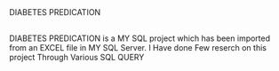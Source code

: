 ## 
DIABETES PREDICATION 
## 
DIABETES PREDICATION is a MY SQL project which has been imported from an EXCEL file in MY SQL Server.
I Have done Few reserch on this project Through Various SQL QUERY 
